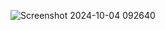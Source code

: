 ![Screenshot 2024-10-04 092640](https://github.com/user-attachments/assets/f595451a-ec01-441e-bf0f-7f50fa611d01)
